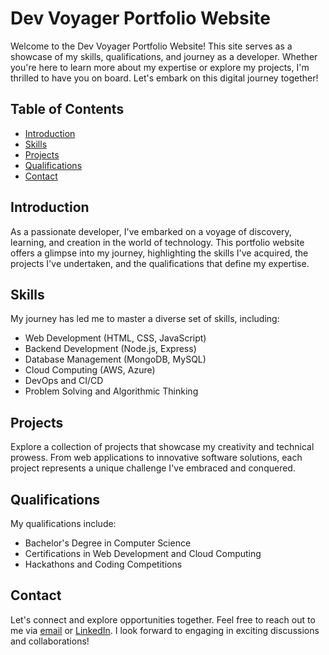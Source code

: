 # Dev Voyager Portfolio Website

Welcome to the Dev Voyager Portfolio Website! This site serves as a showcase of my skills, qualifications, and journey as a developer. Whether you're here to learn more about my expertise or explore my projects, I'm thrilled to have you on board. Let's embark on this digital journey together!

## Table of Contents

- [Introduction](#introduction)
- [Skills](#skills)
- [Projects](#projects)
- [Qualifications](#qualifications)
- [Contact](#contact)

## Introduction

As a passionate developer, I've embarked on a voyage of discovery, learning, and creation in the world of technology. This portfolio website offers a glimpse into my journey, highlighting the skills I've acquired, the projects I've undertaken, and the qualifications that define my expertise.

## Skills

My journey has led me to master a diverse set of skills, including:

- Web Development (HTML, CSS, JavaScript)
- Backend Development (Node.js, Express)
- Database Management (MongoDB, MySQL)
- Cloud Computing (AWS, Azure)
- DevOps and CI/CD
- Problem Solving and Algorithmic Thinking

## Projects

Explore a collection of projects that showcase my creativity and technical prowess. From web applications to innovative software solutions, each project represents a unique challenge I've embraced and conquered.

## Qualifications

My qualifications include:

- Bachelor's Degree in Computer Science
- Certifications in Web Development and Cloud Computing
- Hackathons and Coding Competitions

## Contact

Let's connect and explore opportunities together. Feel free to reach out to me via [email](akshayne912@email.com) or [LinkedIn](https://www.linkedin.com/in/akshay-kumar-sharma-37aa55256). I look forward to engaging in exciting discussions and collaborations!
